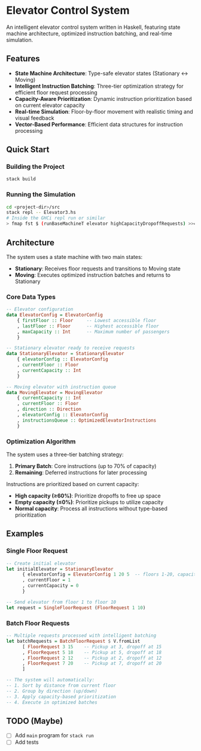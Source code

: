 # Elevator Control System

An intelligent elevator control system written in Haskell, featuring state machine architecture, optimized instruction batching, and real-time simulation.

## Features

- **State Machine Architecture**: Type-safe elevator states (Stationary ↔ Moving)
- **Intelligent Instruction Batching**: Three-tier optimization strategy for efficient floor request processing
- **Capacity-Aware Prioritization**: Dynamic instruction prioritization based on current elevator capacity
- **Real-time Simulation**: Floor-by-floor movement with realistic timing and visual feedback
- **Vector-Based Performance**: Efficient data structures for instruction processing

## Quick Start

### Building the Project

```bash
stack build
```

### Running the Simulation

```bash
cd <project-dir>/src
stack repl -- Elevator3.hs
# Inside the GHCi repl run or similar
> fmap fst $ (runBaseMachineT elevator highCapacityDropoffRequests) >>= (\(_,s) -> runBaseMachineT s Move)
```

## Architecture

The system uses a state machine with two main states:

- **Stationary**: Receives floor requests and transitions to Moving state
- **Moving**: Executes optimized instruction batches and returns to Stationary

### Core Data Types

```haskell
-- Elevator configuration
data ElevatorConfig = ElevatorConfig
    { firstFloor :: Floor     -- Lowest accessible floor
    , lastFloor :: Floor      -- Highest accessible floor
    , maxCapacity :: Int      -- Maximum number of passengers
    }

-- Stationary elevator ready to receive requests
data StationaryElevator = StationaryElevator
    { elevatorConfig :: ElevatorConfig
    , currentFloor :: Floor
    , currentCapacity :: Int
    }

-- Moving elevator with instruction queue
data MovingElevator = MovingElevator
    { currentCapacity :: Int
    , currentFloor :: Floor
    , direction :: Direction
    , elevatorConfig :: ElevatorConfig
    , instructionsQueue :: OptimizedElevatorInstructions
    }
```

### Optimization Algorithm

The system uses a three-tier batching strategy:

1. **Primary Batch**: Core instructions (up to 70% of capacity)
2. **Remaining**: Deferred instructions for later processing

Instructions are prioritized based on current capacity:

- **High capacity (≥60%)**: Prioritize dropoffs to free up space
- **Empty capacity (≤0%)**: Prioritize pickups to utilize capacity
- **Normal capacity**: Process all instructions without type-based prioritization

## Examples

### Single Floor Request

```haskell
-- Create initial elevator
let initialElevator = StationaryElevator
      { elevatorConfig = ElevatorConfig 1 20 5  -- floors 1-20, capacity 5
      , currentFloor = 1
      , currentCapacity = 0
      }

-- Send elevator from floor 1 to floor 10
let request = SingleFloorRequest (FloorRequest 1 10)
```

### Batch Floor Requests

```haskell
-- Multiple requests processed with intelligent batching
let batchRequests = BatchFloorRequest $ V.fromList
      [ FloorRequest 3 15    -- Pickup at 3, dropoff at 15
      , FloorRequest 5 18    -- Pickup at 5, dropoff at 18
      , FloorRequest 2 12    -- Pickup at 2, dropoff at 12
      , FloorRequest 7 20    -- Pickup at 7, dropoff at 20
      ]

-- The system will automatically:
-- 1. Sort by distance from current floor
-- 2. Group by direction (up/down)
-- 3. Apply capacity-based prioritization
-- 4. Execute in optimized batches
```

## TODO (Maybe)

- [ ] Add `main` program for `stack run`
- [ ] Add tests
